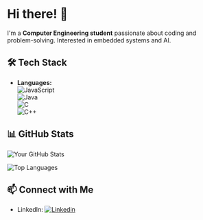 # Hi there! 👋 

I'm a **Computer Engineering student** passionate about coding and problem-solving. Interested in embedded systems and AI.

## 🛠️ Tech Stack
- **Languages:**  
  ![JavaScript](https://img.shields.io/badge/JavaScript-F7DF1E?style=for-the-badge&logo=javascript&logoColor=black)  
  ![Java](https://img.shields.io/badge/Java-ED8B00?style=for-the-badge&logo=openjdk&logoColor=white)  
  ![C](https://img.shields.io/badge/C-00599C?style=for-the-badge&logo=c&logoColor=white)  
  ![C++](https://img.shields.io/badge/C++-00599C?style=for-the-badge&logo=c%2B%2B&logoColor=white)  

## 📊 GitHub Stats
![Your GitHub Stats](https://github-readme-stats.vercel.app/api?username=miguelcarodozo&show_icons=true&theme=radical)  

![Top Languages](https://github-readme-stats.vercel.app/api/top-langs/?username=miguelcarodozo&layout=compact&theme=radical)  

## 📫 Connect with Me
- LinkedIn: [![Linkedin](https://img.icons8.com/ios-filled/30/228BE6/linkedin.png)](www.linkedin.com/in/miguel-cardozo-00000-)

